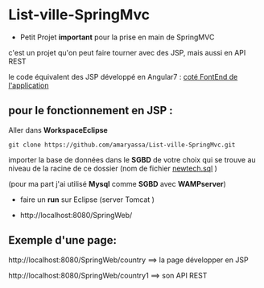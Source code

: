 # List-ville-SpringMvc

* Petit Projet **important** pour la prise en main de SpringMVC 

c'est un projet qu'on peut faire tourner avec des JSP, mais aussi en API REST

le code équivalent des JSP développé en Angular7 : [coté FontEnd de l'application ](https://github.com/amaryassa/List-ville-Angular)


## pour le fonctionnement en JSP :

Aller dans **WorkspaceEclipse**

```git clone https://github.com/amaryassa/List-ville-SpringMvc.git```

importer la base de données dans le **SGBD** de votre choix  qui se trouve au niveau de la racine de ce dossier (nom de fichier [newtech.sql](https://github.com/amaryassa/List-ville-SpringMvc/blob/master/newtech.sql) )

(pour ma part j'ai utilisé **Mysql** comme **SGBD**  avec **WAMPserver**)
 
 * faire un **run**  sur Eclipse  (server Tomcat )
 
 * http://localhost:8080/SpringWeb/
 




## Exemple d'une page:

http://localhost:8080/SpringWeb/country ==> la page développer en JSP

http://localhost:8080/SpringWeb/country1 ==> son API REST
